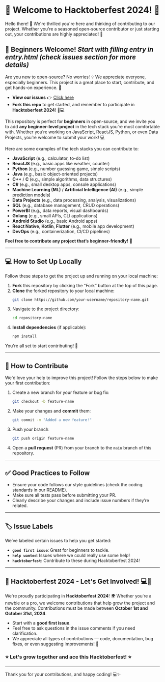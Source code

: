 # 🎉 Welcome to Hacktoberfest 2024! 🎉

Hello there! 👋 We're thrilled you're here and thinking of contributing to our project. Whether you're a seasoned open-source contributor or just starting out, your contributions are highly appreciated! 🙌

## 👶 Beginners Welcome! *Start with filling entry in entry.html (check issues section for more details)*
Are you new to open-source? No worries! 💡 We appreciate everyone, especially beginners. This project is a great place to start, contribute, and get hands-on experience. 🚀
- **View our issues** 👉 [Click here](https://github.com/GeekGiggle/hacktoberfest/issues)
- **Fork this repo** to get started, and remember to participate in **Hacktoberfest 2024**! 🎃💻

This repository is perfect for **beginners** in open-source, and we invite you to add **any beginner-level project** in the tech stack you’re most comfortable with. Whether you’re working on JavaScript, ReactJS, Python, or even Data Projects, you’re welcome to submit your work! 💻

Here are some examples of the tech stacks you can contribute to:

- **JavaScript** (e.g., calculator, to-do list)
- **ReactJS** (e.g., basic apps like weather, counter)
- **Python** (e.g., number guessing game, simple scripts)
- **Java** (e.g., basic object-oriented projects)
- **C++** / **C** (e.g., simple algorithms, data structures)
- **C#** (e.g., small desktop apps, console applications)
- **Machine Learning (ML)** / **Artificial Intelligence (AI)** (e.g., simple prediction models)
- **Data Projects** (e.g., data processing, analysis, visualizations)
- **SQL** (e.g., database management, CRUD operations)
- **PowerBI** (e.g., data reports, visual dashboards)
- **Golang** (e.g., small APIs, CLI applications)
- **Android Studio** (e.g., basic Android apps)
- **React Native**, **Kotlin**, **Flutter** (e.g., mobile app development)
- **DevOps** (e.g., containerization, CI/CD pipelines)

**Feel free to contribute any project that’s beginner-friendly!** 🚀

---

## 💻 How to Set Up Locally

Follow these steps to get the project up and running on your local machine:

1. **Fork** this repository by clicking the “Fork” button at the top of this page.
2. **Clone** the forked repository to your local machine:
    ```bash
    git clone https://github.com/your-username/repository-name.git
    ```
3. Navigate to the project directory:
    ```bash
    cd repository-name
    ```
4. **Install dependencies** (if applicable):
    ```bash
    npm install
    ```

You're all set to start contributing! 🎉

---

## 🚀 How to Contribute

We'd love your help to improve this project! Follow the steps below to make your first contribution:

1. Create a new branch for your feature or bug fix:
    ```bash
    git checkout -b feature-name
    ```
2. Make your changes and **commit** them:
    ```bash
    git commit -m "Added a new feature!"
    ```
3. Push your branch:
    ```bash
    git push origin feature-name
    ```
4. Open a **pull request** (PR) from your branch to the `main` branch of this repository.

---

## ✅ Good Practices to Follow
- Ensure your code follows our style guidelines (check the coding standards in our README).
- Make sure all tests pass before submitting your PR.
- Clearly describe your changes and include issue numbers if they’re related.

---

## 🏷️ Issue Labels

We’ve labeled certain issues to help you get started:

- **`good first issue`**: Great for beginners to tackle.
- **`help wanted`**: Issues where we could really use some help!
- **`hacktoberfest`**: Contribute to these during Hacktoberfest 2024!

---

## 🎃 Hacktoberfest 2024 - Let's Get Involved! 💻🎉

We're proudly participating in **Hacktoberfest 2024**! 🌍 Whether you're a newbie or a pro, we welcome contributions that help grow the project and the community. Contributions must be made between **October 1st and October 31st, 2024**.

- Start with a **good first issue**.
- Feel free to ask questions in the issue comments if you need clarification.
- We appreciate all types of contributions — code, documentation, bug fixes, or even suggesting improvements! 🙌

### ⭐ Let's grow together and ace this Hacktoberfest! ⭐

---

Thank you for your contributions, and happy coding! 💻✨
